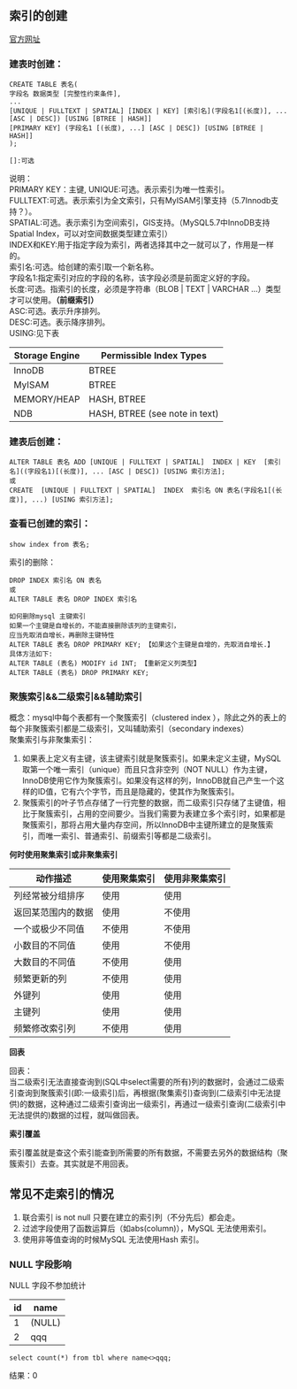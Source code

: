 ## 索引的创建

[官方网址](https://dev.mysql.com/doc/refman/5.7/en/create-index.html)

### 建表时创建：
```
CREATE TABLE 表名(
字段名 数据类型 [完整性约束条件],
...
[UNIQUE | FULLTEXT | SPATIAL] [INDEX | KEY] [索引名](字段名1[(长度)], ... [ASC | DESC]) [USING [BTREE | HASH]]
[PRIMARY KEY] (字段名1 [(长度), ...] [ASC | DESC]) [USING [BTREE | HASH]]
);

[]:可选
```
说明：  
PRIMARY KEY：主键, 
UNIQUE:可选。表示索引为唯一性索引。  
FULLTEXT:可选。表示索引为全文索引，只有MyISAM引擎支持（5.7Innodb支持？）。  
SPATIAL:可选。表示索引为空间索引，GIS支持。（MySQL5.7中InnoDB支持Spatial Index，可以对空间数据类型建立索引）  
INDEX和KEY:用于指定字段为索引，两者选择其中之一就可以了，作用是一样的。  
索引名:可选。给创建的索引取一个新名称。  
字段名1:指定索引对应的字段的名称，该字段必须是前面定义好的字段。  
长度:可选。指索引的长度，必须是字符串（BLOB | TEXT | VARCHAR ...）类型才可以使用。**（前缀索引）**  
ASC:可选。表示升序排列。  
DESC:可选。表示降序排列。  
USING:见下表  


|Storage Engine|Permissible Index Types|
|-|-|
|InnoDB|BTREE|
|MyISAM|BTREE|
|MEMORY/HEAP|HASH, BTREE|
|NDB|HASH, BTREE (see note in text)|

### 建表后创建：  
```
ALTER TABLE 表名 ADD [UNIQUE | FULLTEXT | SPATIAL]  INDEX | KEY  [索引名]((字段名1)[(长度)], ... [ASC | DESC]) [USING 索引方法];
或
CREATE  [UNIQUE | FULLTEXT | SPATIAL]  INDEX  索引名 ON 表名(字段名1[(长度)], ...) [USING 索引方法];
```


### 查看已创建的索引：
```
show index from 表名;
```

索引的删除：
```
DROP INDEX 索引名 ON 表名
或
ALTER TABLE 表名 DROP INDEX 索引名

如何删除mysql 主键索引
如果一个主键是自增长的，不能直接删除该列的主键索引，
应当先取消自增长，再删除主键特性
ALTER TABLE 表名 DROP PRIMARY KEY; 【如果这个主键是自增的，先取消自增长.】
具体方法如下:
ALTER TABLE (表名) MODIFY id INT; 【重新定义列类型】
ALTER TABLE (表名) DROP PRIMARY KEY;
```

### 聚簇索引&&二级索引&&辅助索引
概念：mysql中每个表都有一个聚簇索引（clustered index ），除此之外的表上的每个非聚簇索引都是二级索引，又叫辅助索引（secondary indexes）  
聚集索引与非聚集索引：
1. 如果表上定义有主键，该主键索引就是聚簇索引。如果未定义主键，MySQL取第一个唯一索引（unique）而且只含非空列（NOT NULL）作为主键，InnoDB使用它作为聚簇索引。如果没有这样的列，InnoDB就自己产生一个这样的ID值，它有六个字节，而且是隐藏的，使其作为聚簇索引。  
2. 聚簇索引的叶子节点存储了一行完整的数据，而二级索引只存储了主键值，相比于聚簇索引，占用的空间要少。当我们需要为表建立多个索引时，如果都是聚簇索引，那将占用大量内存空间，所以InnoDB中主键所建立的是聚簇索引，而唯一索引、普通索引、前缀索引等都是二级索引。

**何时使用聚集索引或非聚集索引**

|动作描述|使用聚集索引|使用非聚集索引|
|-|-|-|
|列经常被分组排序|使用|使用|
|返回某范围内的数据|使用|不使用|
|一个或极少不同值|不使用|不使用|
|小数目的不同值|使用|不使用|
|大数目的不同值|不使用|使用|
|频繁更新的列|不使用|使用|
|外键列|使用|使用|
|主键列|使用|使用|
|频繁修改索引列|不使用|使用|

**回表**  

回表：  
当二级索引无法直接查询到(SQL中select需要的所有)列的数据时，会通过二级索引查询到聚簇索引(即:一级索引)后，再根据(聚集索引)查询到(二级索引中无法提供)的数据，这种通过二级索引查询出一级索引，再通过一级索引查询(二级索引中无法提供的)数据的过程，就叫做回表。

**索引覆盖**

索引覆盖就是查这个索引能查到所需要的所有数据，不需要去另外的数据结构（聚簇索引）去查。其实就是不用回表。

## 常见不走索引的情况

1. 联合索引 is not null 只要在建立的索引列（不分先后）都会走。
2. 过滤字段使用了函数运算后（如abs(column)），MySQL 无法使用索引。
3. 使用非等值查询的时候MySQL 无法使用Hash 索引。

### NULL 字段影响

NULL 字段不参加统计

|id|name|
|-|-|
|1|(NULL)|
|2|qqq|

```
select count(*) from tbl where name<>qqq;
```
结果：0
